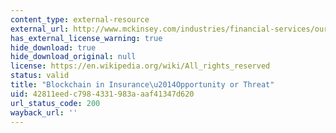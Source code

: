 ```yaml
---
content_type: external-resource
external_url: http://www.mckinsey.com/industries/financial-services/our-insights/blockchain-in-insurance-opportunity-or-threat
has_external_license_warning: true
hide_download: true
hide_download_original: null
license: https://en.wikipedia.org/wiki/All_rights_reserved
status: valid
title: "Blockchain in Insurance\u2014Opportunity or Threat"
uid: 42811eed-c798-4331-983a-aaf41347d620
url_status_code: 200
wayback_url: ''
---
```

